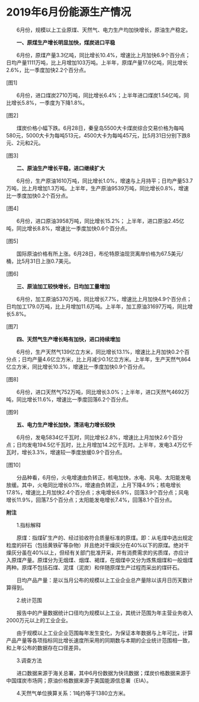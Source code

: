 # 2019年6月份能源生产情况

　　6月份，规模以上工业原煤、天然气、电力生产均加快增长，原油生产稳定。

　　**一、原煤生产增长明显加快，煤炭进口平稳**

　　6月份，原煤产量3.3亿吨，同比增长10.4%，增速比上月加快6.9个百分点；日均产量1111万吨，比上月增加103万吨。上半年，原煤产量17.6亿吨，同比增长2.6%，比一季度加快2.2个百分点。

\[图1\]

　　6月份，进口煤炭2710万吨，同比增长6.4%；上半年进口煤炭1.54亿吨，同比增长5.8%，一季度为下降1.8%。

\[图2\]

　　煤炭价格小幅下跌。6月28日，秦皇岛5500大卡煤炭综合交易价格为每吨580元，5000大卡为每吨513元，4500大卡为每吨457元，比5月31日分别下跌8元、2元和2元。

\[图3\]

　　**二、原油生产增长平稳，进口继续扩大**

　　6月份，生产原油1610万吨，同比增长1.0%，增速与上月持平；日均产量53.7万吨，比上月增加1.3万吨。上半年，生产原油9539万吨，同比增长0.8%，增速比一季度加快0.2个百分点。

\[图4\]

　　6月份，进口原油3958万吨，同比增长15.2%； 上半年，进口原油2.45亿吨，同比增长8.8%，增速比一季度加快0.6个百分点。

\[图5\]

　　国际原油价格有所上涨。6月28日，布伦特原油现货离岸价格为67.5美元/桶，比5月31日上涨0.7美元。

\[图6\]

　　**三、原油加工较快增长，日均加工量增加**

　　6月份，加工原油5370万吨，同比增长7.7%，增速比上月加快4.9个百分点；日均加工179.0万吨，比上月增加11.6万吨。上半年，加工原油31697万吨，同比增长5.8%。

\[图7\]

　　**四、天然气生产增长略有加快，进口持续增加**

　　6月份，生产天然气139亿立方米，同比增长13.1%，增速比上月加快0.2个百分点；日均产量4.6亿立方米，比上月减少0.1亿立方米。上半年，生产天然气864亿立方米，同比增长10.3%，增速比一季度加快0.9个百分点。

\[图8\]

　　6月份，进口天然气752万吨，同比增长3.0%；上半年，进口天然气4692万吨，同比增长11.6%，增速比一季度回落6.2个百分点。

\[图9\]

　　**五、电力生产增长加快，清洁电力增长较快**

　　6月份，发电5834亿千瓦时，同比增长2.8%，增速比上月加快2.6个百分点；日均发电194.5亿千瓦时，比上月增加14.2亿千瓦时。上半年，发电3.4万亿千瓦时，增长3.3%，增速较一季度放缓0.9个百分点。

\[图10\]

　　分品种看，6月份，火电增速由负转正，核电加快，水电、风电、太阳能发电放缓。其中，火电同比增长0.1%，增速由负转正，上月下降4.9%；核电增长17.8%，增速比上月加快2.4个百分点；水电增长6.9%，回落3.9个百分点；风电增长11.9%，回落7.5个百分点；太阳能发电增长7.4%，回落8.1个百分点。

**附注**

　　1.指标解释

　　原煤：指煤矿生产的、经过验收符合质量标准的原煤。即：从毛煤中选出规定粒度的矸石（包括黄铁矿等杂物）并且绝对干燥灰分在40%以下的原煤。绝对干燥灰分虽在40%以上，但经有关部门批准开采，并有消费需求的劣质煤，亦应计入原煤产量。原煤分为无烟煤、烟煤、褐煤，在烟煤中又分为炼焦烟煤和一般烟煤两种。原煤不包括石煤、泥煤（泥炭）和伴随原煤生产过程而采出的煤矸石。

　　日均产品产量：是以当月公布的规模以上工业企业总产量除以该月日历天数计算得到。

　　2.统计范围

　　报告中的产量数据统计口径均为规模以上工业，其统计范围为年主营业务收入2000万元以上的工业企业。

　　由于规模以上工业企业范围每年发生变化，为保证本年数据与上年可比，计算产品产量等各项指标同比增长速度所采用的同期数与本期的企业统计范围相一致，和上年公布的数据存在口径差异。

　　3.调查方法

　　进口数据来源于海关总署，其中6月份数据为快讯数据；煤炭价格数据来源于中国煤炭市场网；原油价格数据来源于美国能源信息署（EIA）。

　　4.天然气单位换算关系：1吨约等于1380立方米。